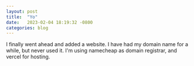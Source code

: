 ```yaml
---
layout: post
title:  "Yo"
date:   2023-02-04 18:19:32 -0800
categories: blog
---
```

I finally went ahead and added a website. I have had my domain name for a while, but never used it. I'm using namecheap as domain registrar, and vercel for hosting.

[jekyll-docs]: https://jekyllrb.com/docs/home
[jekyll-gh]:   https://github.com/jekyll/jekyll
[jekyll-talk]: https://talk.jekyllrb.com/
